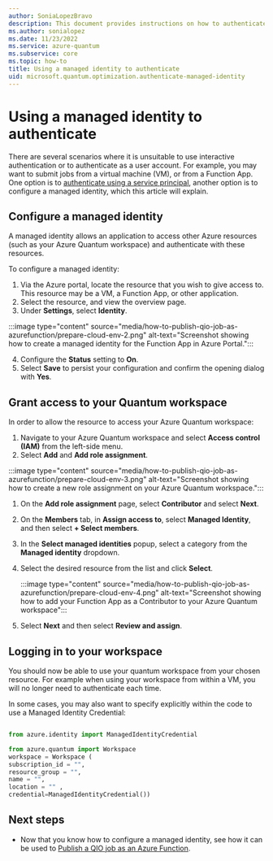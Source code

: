 ```yaml
---
author: SoniaLopezBravo
description: This document provides instructions on how to authenticate using a managed identity.
ms.author: sonialopez
ms.date: 11/23/2022
ms.service: azure-quantum
ms.subservice: core
ms.topic: how-to
title: Using a managed identity to authenticate
uid: microsoft.quantum.optimization.authenticate-managed-identity
---
```


# Using a managed identity to authenticate

There are several scenarios where it is unsuitable to use interactive authentication or to authenticate
as a user account. For example, you may want to submit jobs from a virtual machine (VM), or from a Function App. One option is to [authenticate using a service principal](xref:microsoft.quantum.optimization.authenticate-service-principal), another option is to configure a managed identity, which this article will explain.

## Configure a managed identity

A managed identity allows an application to access other Azure resources (such as your Azure Quantum workspace) and authenticate with these resources. 

To configure a managed identity:

1. Via the Azure portal, locate the resource that you wish to give access to. This resource may be a VM, a Function App, or other application.
2. Select the resource, and view the overview page.
3. Under **Settings**, select **Identity**.

:::image type="content" source="media/how-to-publish-qio-job-as-azurefunction/prepare-cloud-env-2.png" alt-text="Screenshot showing how to create a managed identity for the Function App in Azure Portal.":::

4. Configure the **Status** setting to **On**.
5. Select **Save** to persist your configuration and confirm the opening dialog with **Yes**.

## Grant access to your Quantum workspace

In order to allow the resource to access your Azure Quantum workspace:

1. Navigate to your Azure Quantum workspace and select **Access control (IAM)** from the left-side menu.
1. Select **Add** and **Add role assignment**.


:::image type="content" source="media/how-to-publish-qio-job-as-azurefunction/prepare-cloud-env-3.png" alt-text="Screenshot showing how to create a new role assignment on your Azure Quantum workspace.":::

1. On the **Add role assignment** page, select **Contributor** and select **Next**.
1. On the **Members** tab, in **Assign access to**, select **Managed Identity**, and then select **+ Select members**.
1. In the **Select managed identities** popup, select a category from the **Managed identity** dropdown.
1. Select the desired resource from the list and click **Select**.

    :::image type="content" source="media/how-to-publish-qio-job-as-azurefunction/prepare-cloud-env-4.png" alt-text="Screenshot showing how to add your Function App as a Contributor to your Azure Quantum workspace":::

1. Select **Next** and then select **Review and assign**.

## Logging in to your workspace

You should now be able to use your quantum workspace from your chosen resource. For example when using your workspace from within a VM, you will no longer need to authenticate each time. 

In some cases, you may also want to specify explicitly within the code to use a Managed Identity Credential:

```python

from azure.identity import ManagedIdentityCredential

from azure.quantum import Workspace
workspace = Workspace (
subscription_id = "",
resource_group = "",
name = "",
location = "" ,
credential=ManagedIdentityCredential())

```

## Next steps

- Now that you know how to configure a managed identity, see how it can be used to [Publish a QIO job as an Azure Function](xref:microsoft.quantum.publish-qio-as-azure-function).
